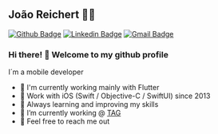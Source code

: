 ## João Reichert :man_technologist:

[![Github Badge](https://img.shields.io/badge/-Github-000?style=flat-square&logo=Github&logoColor=white&link=https://github.com/reeichert)](https://github.com/reeichert)
[![Linkedin Badge](https://img.shields.io/badge/-LinkedIn-blue?style=flat-square&logo=Linkedin&logoColor=white&link=https://www.linkedin.com/in/reeichert/)](https://www.linkedin.com/in/reeichert/)
[![Gmail Badge](https://img.shields.io/badge/-Gmail-c14438?style=flat-square&logo=Gmail&logoColor=white&link=mailto:joaoreichert94@gmail.com)](mailto:joaoreichert94@gmail.com)

### Hi there! 👋 Welcome to my github profile

I´m a mobile developer 

 - 📲 I'm currently working mainly with Flutter
 - 🌱 Work with iOS (Swift / Objective-C / SwiftUI) since 2013
 - 🚀 Always learning and improving my skills
 - 🔭 I’m currently working @ [TAG](https://www.taglivros.com.br)
 - 💬 Feel free to reach me out
